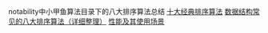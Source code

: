 

notability中小甲鱼算法目录下的八大排序算法总结
[十大经典排序算法](https://www.cnblogs.com/onepixel/p/7674659.html)
[数据结构常见的八大排序算法（详细整理）](https://www.cnblogs.com/hokky/p/8529042.html)
[性能及其使用场景](https://www.cnblogs.com/end/archive/2011/10/22/2220995.html)